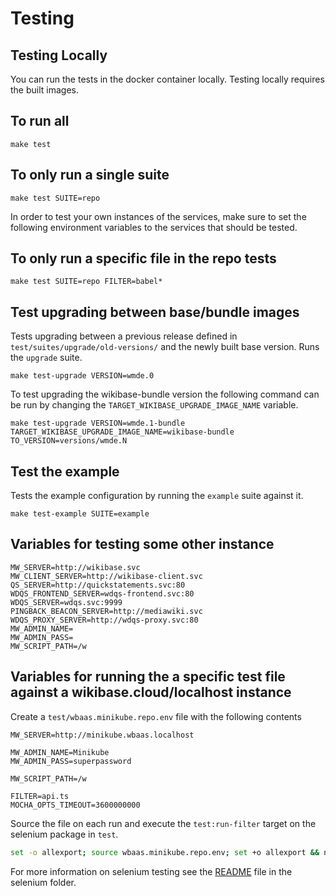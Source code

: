 # Testing


## Testing Locally

You can run the tests in the docker container locally. Testing locally requires the built images.

## To run all
```
make test
```

## To only run a single suite
```
make test SUITE=repo
```

In order to test your own instances of the services, make sure to set the following environment variables to the services that should be tested. 


## To only run a specific file in the repo tests
```
make test SUITE=repo FILTER=babel*
```

## Test upgrading between base/bundle images

Tests upgrading between a previous release defined in `test/suites/upgrade/old-versions/` and the newly built base version. Runs the `upgrade` suite.

```
make test-upgrade VERSION=wmde.0
```

To test upgrading the wikibase-bundle version the following command can be run by changing the `TARGET_WIKIBASE_UPGRADE_IMAGE_NAME` variable.

```
make test-upgrade VERSION=wmde.1-bundle TARGET_WIKIBASE_UPGRADE_IMAGE_NAME=wikibase-bundle TO_VERSION=versions/wmde.N
```

## Test the example

Tests the example configuration by running the `example` suite against it.

```
make test-example SUITE=example
```

##  Variables for testing some other instance
```
MW_SERVER=http://wikibase.svc
MW_CLIENT_SERVER=http://wikibase-client.svc
QS_SERVER=http://quickstatements.svc:80
WDQS_FRONTEND_SERVER=wdqs-frontend.svc:80
WDQS_SERVER=wdqs.svc:9999
PINGBACK_BEACON_SERVER=http://mediawiki.svc
WDQS_PROXY_SERVER=http://wdqs-proxy.svc:80
MW_ADMIN_NAME=
MW_ADMIN_PASS=
MW_SCRIPT_PATH=/w
```

## Variables for running the a specific test file against a wikibase.cloud/localhost instance

Create a `test/wbaas.minikube.repo.env` file with the following contents

```
MW_SERVER=http://minikube.wbaas.localhost

MW_ADMIN_NAME=Minikube
MW_ADMIN_PASS=superpassword

MW_SCRIPT_PATH=/w

FILTER=api.ts
MOCHA_OPTS_TIMEOUT=3600000000
```

Source the file on each run and execute the `test:run-filter` target on the selenium package in `test`.

```bash
set -o allexport; source wbaas.minikube.repo.env; set +o allexport && npm run test:run-filter
```

For more information on selenium testing see the [README](../../test/selenium/README.md) file in the selenium folder.

